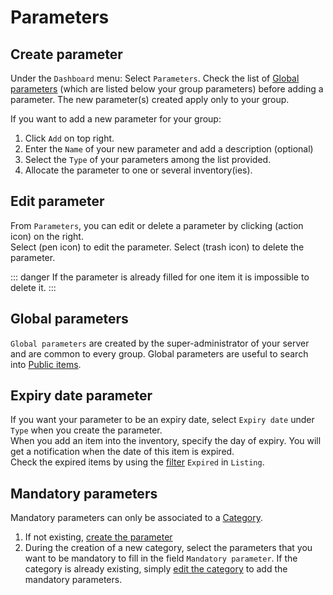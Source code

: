 # Parameters

## Create parameter
Under the `Dashboard` menu:
Select  `Parameters`.
Check the list of [Global parameters](/laboratory-information-management-system/super-administration-parameters.html#global-parameters) (which are listed below your group parameters) before adding a parameter. The new parameter(s) created apply only to your group.  

If you want to add a new parameter for your group:
1. Click `Add` on top right.  
2. Enter the `Name` of your new parameter and add a description (optional)
3. Select the `Type` of your parameters among the list provided.
4. Allocate the parameter to one or several inventory(ies).

## Edit parameter
From `Parameters`, you can edit or delete a parameter by clicking (action icon) on the right.  
Select (pen icon) to edit the parameter. Select (trash icon) to delete the parameter. 

::: danger
If the parameter is already filled for one item it is impossible to delete it.
:::

## Global parameters
`Global parameters` are created by the super-administrator of your server and are common to every group. Global parameters are useful to search into [Public items](/laboratory-information-management-system/search-item.html#search-into-public-items). 

## Expiry date parameter
If you want your parameter to be an expiry date, select `Expiry date` under `Type` when you create the parameter.  
When you add an item into the inventory, specify the day of expiry. You will get a notification when the date of this item is expired.  
Check the expired items by using the [filter](/laboratory-information-management-system/search-item.html#filters) `Expired` in `Listing`.

## Mandatory parameters
Mandatory parameters can only be associated to a [Category](/laboratory-information-management-system/dashboard-categories.html#create-category). 
1. If not existing, [create the parameter](/laboratory-information-management-system/dashboard-parameters.html#create-parameter)
2. During the creation of a new category, select the parameters that you want to be mandatory to fill in the field `Mandatory parameter`. If the category is already existing, simply [edit the category](/laboratory-information-management-system/dashboard-categories.html#edit-category) to add the mandatory parameters.
